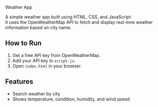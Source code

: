  Weather App

A simple weather app built using HTML, CSS, and JavaScript.  
It uses the OpenWeatherMap API to fetch and display real-time weather information based on city name.  

## How to Run
1. Get a free API key from OpenWeatherMap.  
2. Add your API key in `script.js`.  
3. Open `index.html` in your browser.  

## Features
- Search weather by city  
- Shows temperature, condition, humidity, and wind speed  

